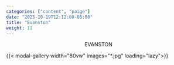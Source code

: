 ```yaml
---
categories: ["content", "paige"]
date: "2025-10-19T12:12:08-05:00"
title: "Evanston"
weight: 11
---
```


<div style="max-width: 90vw; margin-left: auto; margin-right: auto; text-align: center;">
<p>EVANSTON</p>
</div>

<div style="display: flex; flex-wrap: wrap; gap: 1rem; justify-content: flex-start;">
    {{< modal-gallery width="80vw" images="*.jpg" loading="lazy">}}
</div>
